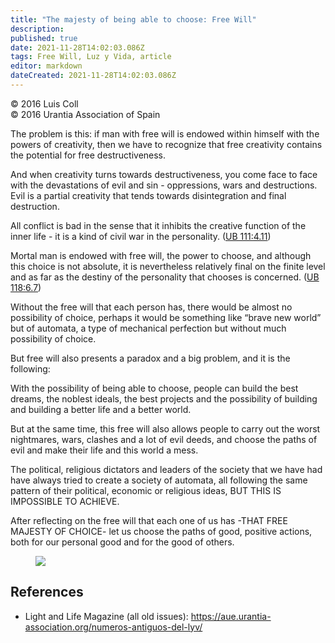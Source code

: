 ```yaml
---
title: "The majesty of being able to choose: Free Will"
description: 
published: true
date: 2021-11-28T14:02:03.086Z
tags: Free Will, Luz y Vida, article
editor: markdown
dateCreated: 2021-11-28T14:02:03.086Z
---
```


<p class="v-card v-sheet theme--light gray lighten-3 px-2">© 2016 Luis Coll<br>© 2016 Urantia Association of Spain</p>


The problem is this: if man with free will is endowed within himself with the powers of creativity, then we have to recognize that free creativity contains the potential for free destructiveness.

And when creativity turns towards destructiveness, you come face to face with the devastations of evil and sin - oppressions, wars and destructions. Evil is a partial creativity that tends towards disintegration and final destruction.

All conflict is bad in the sense that it inhibits the creative function of the inner life - it is a kind of civil war in the personality. ([UB 111:4.11](/en/The_Urantia_Book/111#p4_11))

Mortal man is endowed with free will, the power to choose, and although this choice is not absolute, it is nevertheless relatively final on the finite level and as far as the destiny of the personality that chooses is concerned. ([UB 118:6.7](/en/The_Urantia_Book/118#p6_7))

Without the free will that each person has, there would be almost no possibility of choice, perhaps it would be something like “brave new world” but of automata, a type of mechanical perfection but without much possibility of choice.

But free will also presents a paradox and a big problem, and it is the following:

With the possibility of being able to choose, people can build the best dreams, the noblest ideals, the best projects and the possibility of building and building a better life and a better world.

But at the same time, this free will also allows people to carry out the worst nightmares, wars, clashes and a lot of evil deeds, and choose the paths of evil and make their life and this world a mess.

The political, religious dictators and leaders of the society that we have had have always tried to create a society of automata, all following the same pattern of their political, economic or religious ideas, BUT THIS IS IMPOSSIBLE TO ACHIEVE.

After reflecting on the free will that each one of us has -THAT FREE MAJESTY OF CHOICE- let us choose the paths of good, positive actions, both for our personal good and for the good of others.

<figure id="Figure_1" class="image urantiapedia">
<img src="/image/article/Luz_y_Vida/LyV45/10.jpg">
</figure>

## References

- Light and Life Magazine (all old issues): https://aue.urantia-association.org/numeros-antiguos-del-lyv/

